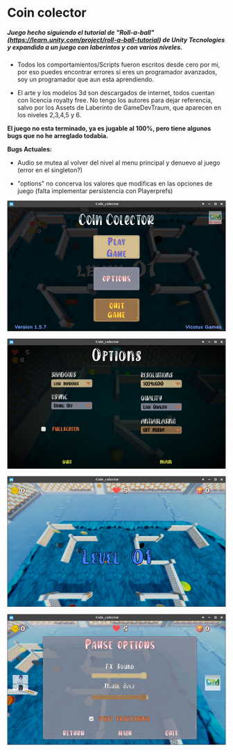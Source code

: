 # Coin colector
##### Juego hecho siguiendo el tutorial de "Roll-a-ball" (https://learn.unity.com/project/roll-a-ball-tutorial) de Unity Tecnologies y expandido a un juego con laberintos y con varios niveles. 

* Todos los comportamientos/Scripts fueron escritos desde cero por mi, por eso puedes encontrar errores si eres un programador avanzados, soy un programador que aun esta aprendiendo.

* El arte y los modelos 3d son descargados de internet, todos cuentan con licencia royalty free. No tengo los autores para dejar  referencia, salvo por los Assets de Laberinto de GameDevTraum, que aparecen en los niveles 2,3,4,5 y 6.

**El juego no esta terminado, ya es jugable al 100%, pero tiene algunos bugs que no he arreglado todabia.**


**Bugs Actuales:** 

* Audio se mutea al volver del nivel  al menu principal y denuevo al juego (error en el singleton?)

* "options" no concerva los valores que modificas en las opciones de juego (falta implementar persistencia con Playerprefs)


![Coín Colector 1.5.5_menuUI.Update)](https://github.com/vicotux1/Coin_Colector/blob/Old_Inut/Assets/Coin_colector/capturas/1.5.7/CAPTURAS%201.5.7_01png)

![Coín Colector 1.5.5_menuUI.Update)](https://github.com/vicotux1/Coin_Colector/blob/Old_Inut/Assets/Coin_colector/capturas/1.5.7/CAPTURAS%201.5.7_04.png)

![Coín Colector 1.5.5_menuUI.Update)](https://github.com/vicotux1/Coin_Colector/blob/Old_Inut/Assets/Coin_colector/capturas/1.5.7/CAPTURAS%201.5.7_02.png)

![Coín Colector 1.5.5_menuUI.Update)](https://github.com/vicotux1/Coin_Colector/blob/Old_Inut/Assets/Coin_colector/capturas/1.5.7/CAPTURAS%201.5.7_03.png)





